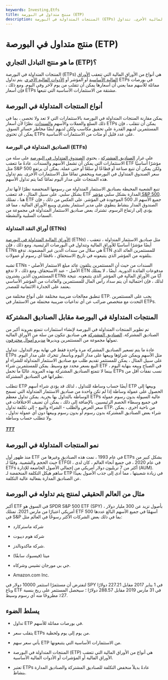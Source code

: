 ```yaml
---
keywords: Investing,Etfs
title: منتج متداول في البورصة (ETP)
description: المنتجات المتداولة في البورصة (ETPs) هي أنواع من الأوراق المالية التي تتعقب الأوراق المالية الأساسية أو المؤشر أو الأدوات المالية الأخرى. تتداول ETPs في بورصات مماثلة للأسهم.
---
```


# منتج متداول في البورصة (ETP)
## ما هو منتج التبادل التجاري (ETP)؟

المنتجات المتداولة في البورصة (ETPs) هي أنواع من الأوراق المالية التي تتعقب [الأوراق المالية الأساسية](/underlying-security) أو المؤشر أو [الأدوات المالية الأخرى](/financialinstrument). يتم تداول ETPs في بورصات مماثلة للأسهم مما يعني أن أسعارها يمكن أن تتقلب من يوم لآخر وفي اليوم. ومع ذلك ، فإن أسعار ETPs مشتقة من الاستثمارات الأساسية التي تتبعها.

## أنواع المنتجات المتداولة في البورصة

يمكن مقارنة المنتجات المتداولة في البورصة بالاستثمارات التي لا تعد ولا تحصى ، بما في ذلك السلع والعملات والأسهم [والسندات](/bond). نظرًا لأن أسعار ETPs يمكن أن تتقلب ، فإن المستثمرين لديهم القدرة على تحقيق مكاسب ولكن لديهم أيضًا مخاطر خسائر السوق. يمكن أن تحتوي ETPs على عدد قليل أو مئات من الاستثمارات الأساسية.

### الصناديق المتداولة في البورصة (ETFs)

على غرار [الصناديق المشتركة](/mutualfund) ، يحتوي [الصندوق المتداول في البورصة](/etf) على سلة من الاستثمارات التي يمكن أن تشمل الأسهم والسندات. عادةً ما تتعقب ETF مؤشرًا أساسيًا مثل S&P 500 ولكن يمكن أن تتبع صناعة أو قطاعًا أو سلعًا أو حتى عملة. يمكن أن يرتفع سعر الصندوق المتداول في البورصة وينخفض تمامًا مثل الاستثمارات الأخرى. يتم تداول هذه المنتجات على مدار اليوم تمامًا كما يتم تداول الأسهم.

تنبع الشعبية المحيطة بصناديق الاستثمار المتداولة من رسومها المنخفضة نظرًا لأنها تدار بشكل سلبي. على سبيل المثال ، قد تتعقب ETF المدارة بشكل سلبي [مؤشر S&P 500](/sp500). هنا ، تمتلك ETF جميع الأسهم الـ 500 الموجودة في المؤشر. على العكس من ذلك ، فإن الصندوق المدار بنشاط ينطوي على مدير استثمار يشتري ويبيع الأوراق المالية ، مما قد يؤدي إلى ارتفاع الرسوم. تشترك بعض صناديق الاستثمار المتداولة في مجموعة من السمات السلبية والنشطة.

### أوراق النقد المتداولة (ETNs)

[الأوراق المالية المتداولة في البورصة](/etn) (ETNs) ، مثل صناديق الاستثمار المتداولة ، تتعقب أيضًا مؤشرًا أساسيًا للأوراق المالية وتتداول في البورصات الرئيسية. ومع ذلك ، فإن ETNs هي سلال من سندات الدين غير المضمونة. تدفع ETN للمستثمرين العائد الذي يتلقونه من المؤشر الذي يتتبعونه في تاريخ الاستحقاق ، ناقصًا أي رسوم أو عمولات.

تشبه ETNs السندات من حيث أن المستثمرين يتلقون عائد مبلغ الاستثمار الأصلي - الأصل - عند الاستحقاق. ومع ذلك ، لا تدفع ETN مدفوعات الفائدة الدورية. أيضًا ، لا يمتلك المستثمرون الذين يشترون ETNs أيًا من الأوراق المالية في المؤشر الذي يتتبعونه. نتيجة لذلك ، فإن احتمالية أن يتم سداد رأس المال للمستثمرين والعائدات من المؤشر الأساسي يعتمد على الجدارة الائتمانية للمصدر.

تنطبق معالجات ضريبية مختلفة على أنواع مختلفة من ETP. يجب على المستثمرين التحدث مع متخصص ضرائب عن أي تداعيات ضريبية محتملة من الاستثمار في ETPs.

## المنتجات المتداولة في البورصة مقابل الصناديق المشتركة

تم تطوير المنتجات المتداولة في البورصة لإنشاء استثمارات تتمتع بمرونة أكبر من الصناديق المشتركة. [الصناديق المشتركة](/mutualfund) هي صناديق تتكون من سلة من الأوراق المالية تمولها مجموعة من المستثمرين ويديرها [مديرو أموال محترفون](/moneymanager).

عادة ما يتم تسعير الصناديق المشتركة مرة واحدة فقط في نهاية يوم التداول. تتداول ETPs مثل الأسهم ويمكن شراؤها وبيعها على مدار اليوم وبأسعار تتحرك على مدار اليوم. على سبيل المثال ، يمكن للمستثمر تقديم طلب مع صناديق الاستثمار المتداولة للشراء أو البيع بسعر محدد مع وسيط. يمكن للمستثمرين شراء ETF في الصباح وبيعه بنهاية اليوم ، بينما لا تتمتع الصناديق المشتركة بهذه المرونة. غالبًا ما تحمل ETPs نسب نفقات أقل من نظيراتها في الصناديق المشتركة.

تتطلب ETP أيضًا حساب وساطة للتداول ، لذلك قد يؤدي شراء أسهم ETP وبيعها إلى الحصول على عمولة وساطة إذا لم تكن واحدة من صناديق الاستثمار المتداولة التي تسمح الوساطة بالتداول بها بحرية. يمكن تداول معظم ETPs عالية السيولة بدون رسوم عمولة في جميع وسطاء الخصم الرئيسيين. بالإضافة إلى ذلك ، يمكن أن تضيف الاختلافات في سعر العرض والطلب - الشراء والبيع - إلى تكلفة تداول ETP. من ناحية أخرى ، يمكن شراء بعض الصناديق المشتركة بدون رسوم أو بدون رسوم وبيعها دون أي عمولة تداول ، ولا تتطلب حساب وساطة.

<h5> <a href=""> TTT </a> </h5>

## نمو المنتجات المتداولة في البورصة

منذ ظهور أول ETF في عام 1993 ، نمت هذه الصناديق وغيرها من ETPs بشكل كبير من حيث الحجم والشعبية. وفقًا لـ ETFGI ، في عام 2020 ، في جميع أنحاء العالم ، كان لدى ETFs أكثر من 7 تريليون دولار أمريكي من إجمالي الأصول الخاضعة للإدارة (AUM). ساهم هيكل التكلفة المنخفضة لـ ETP في زيادة شعبيتها ، مما أدى إلى جذب الأصول بعيدًا عن الصناديق المدارة بفعالية عالية التكلفة.

## مثال من العالم الحقيقي لمنتج يتم تداوله في البورصة

أكبر ETF في السوق هو SPDR S&P 500 ETF (SPY) ، بأصول تزيد عن 300 مليار دولار أمريكي اعتبارًا من مارس 2021. تمتلك ETF أسهمًا في جميع الأسهم البالغ عددها 500 في S&P بما في ذلك بعض الشركات الأكثر رسوخًا في العالم مثل:

- شركة ماستركارد

- شركة هوم ديبوت

- شركة ماكدونالدز.

- ميتا (فيسبوك سابقًا)

- جي بي مورجان تشيس وشركاه.

- Amazon.com Inc.

لنفترض أن مستثمرًا استثمر 10000 دولار في SPY في 1 يناير 2017 مقابل 227.21 دولارًا وباع ETF في 31 مارس 2019 مقابل 288.57 دولارًا ؛ سيحصل المستثمر على ربح بنسبة 27٪ مطروحًا منه أي رسوم وسيط.

## يسلط الضوء

- تداول ETP في بورصات مماثلة للأسهم.

- يتقلب سعر ETPs من يوم إلى يوم ولحظية.

- يأتي سعر سهم ETP من الاستثمارات الأساسية التي يتتبعونها.

- المنتجات المتداولة في البورصة (ETP) هي أنواع من الأوراق المالية التي تتعقب الأوراق المالية أو المؤشرات أو الأدوات المالية الأساسية.

- تعتبر ETPs عادةً بديلاً منخفض التكلفة للصناديق المشتركة والصناديق المدارة بنشاط.

